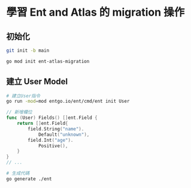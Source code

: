 # 學習 Ent and Atlas 的 migration 操作

## 初始化

```sh
git init -b main

go mod init ent-atlas-migration
```

## 建立 User Model

```sh
# 建立User指令
go run -mod=mod entgo.io/ent/cmd/ent init User
```

```go
// 新增欄位
func (User) Fields() []ent.Field {
    return []ent.Field{
        field.String("name").
            Default("unknown"),
        field.Int("age").
            Positive(),
    }
}
// ...
```

```sh
# 生成代碼
go generate ./ent
```
